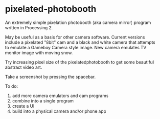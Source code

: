 pixelated-photobooth
====================

An extremely simple pixelation photobooth (aka camera mirror) program written in Processing 2.

May be useful as a basis for other camera software.
Current versions include a pixelated "8bit" cam and a black and white camera that
attempts to emulate a Gameboy Camera style image.
New camera emulates TV monitor image with moving snow.

Try increasing pixel size of the pixelatedphotobooth to get some beautiful abstract video art.

Take a screenshot by pressing the spacebar.

To do: 
1. add more camera emulators and cam programs
2. combine into a single program
3. create a UI
4. build into a physical camera and/or phone app 

